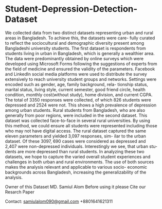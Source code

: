 # Student-Depression-Detection-Dataset

We collected data from two distinct datasets representing urban and rural areas in Bangladesh. To achieve this, the datasets were care- fully curated to reflect the sociocultural and demographic diversity present among Bangladeshi university students. The first dataset is respondents from students living in urban in Bangladesh, which is generally a wealthier area. The data were predominantly obtained by online surveys which were developed using Microsoft Forms following the suggestions of experts from the field of medicine and ensured the validity of the parameters. Facebook and LinkedIn social media platforms were used to distribute the survey extensively to reach university student groups and networks. Settings were encoded such as gender, age, family background, rela- tionship status, marital status, living style, current semester, good friend circle, health condition, monthly cost(without study), home division, and current CGPA. The total of 3350 responses were collected, of which 826 students were depressed and 2524 were not. This shows a high prevalence of depression among urban students. Rural students from Bangladesh, who are also generally from poor regions, were included in the second dataset. This dataset was collected face-to-face in several rural universities. By using this method, we could ensure all students were represented including those who may not have digital access. The rural dataset captured the same eleven parameters and yielded 3,097 responses, sim- ilar to the urban dataset. Of these 3097, 690 cases were considered as depressed and 2,407 were non-depressed individuals. Interestingly we see, that urban stu- dents are more depressed than rural students. In analyzing these two datasets, we hope to capture the varied overall student experiences and challenges in both urban and rural environments. The use of both sources makes the analysis relevant and applicable to various socio- economic backgrounds across Bangladesh, increasing the generalizability of the analysis.


Owner of this Dataset MD. Samiul Alom
Before using it please Cite our Resarch Paper

Contact:
samiulalom090@gmail.com
+8801641621311
